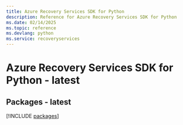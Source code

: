 ```yaml
---
title: Azure Recovery Services SDK for Python
description: Reference for Azure Recovery Services SDK for Python
ms.date: 02/14/2025
ms.topic: reference
ms.devlang: python
ms.service: recoveryservices
---
```

# Azure Recovery Services SDK for Python - latest
## Packages - latest
[!INCLUDE [packages](recovery-services-index.md)]